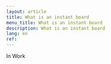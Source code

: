 ```yaml
---
layout: article
title: What is an instant board
menu_title: What is an instant board
description: What is an instant board
lang: en
ref:
---
```


In Work